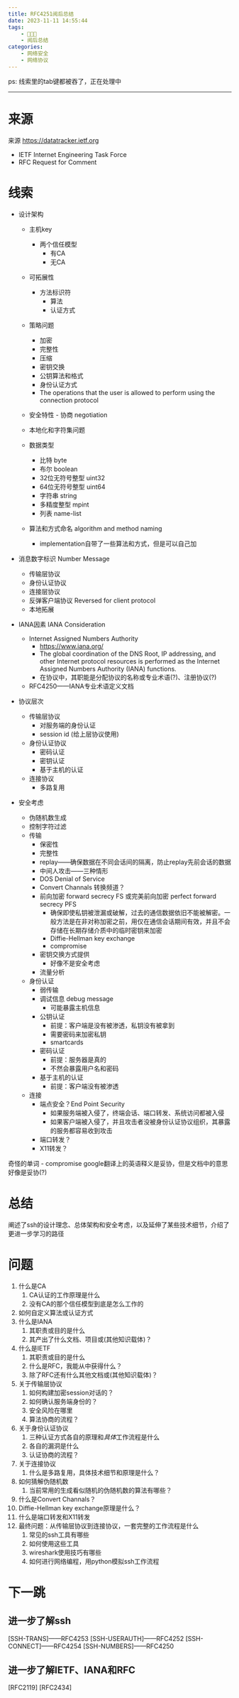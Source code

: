 ```yaml
---
title: RFC4251阅后总结
date: 2023-11-11 14:55:44
tags: 
    - 🌟🌟🌟
    - 阅后总结
categories:
    - 网络安全
    - 网络协议
---
```


ps: 线索里的tab键都被吞了，正在处理中

---

# 来源
来源 https://datatracker.ietf.org
- IETF Internet Engineering Task Force
- RFC Request for Comment
# 线索

<!--more-->

- 设计架构
	- 主机key
		- 两个信任模型
			- 有CA
			- 无CA
	- 可拓展性	
		- 方法标识符
			- 算法
			- 认证方式
	- 策略问题
		- 加密
		- 完整性
		- 压缩
		- 密钥交换
		- 公钥算法和格式
		- 身份认证方式
		- The operations that the user is allowed to perform using the
	      connection protocol
	- 安全特性
		  - 协商 negotiation
	- 本地化和字符集问题

  - 数据类型
	  - 比特 byte
	  - 布尔 boolean
	  - 32位无符号整型 uint32
	  - 64位无符号整型 uint64
	  - 字符串 string
	  - 多精度整型 mpint
      - 列表 name-list
	
  - 算法和方式命名 algorithm and method naming
	- implementation自带了一些算法和方式，但是可以自己加

- 消息数字标识 Number Message
	- 传输层协议
	- 身份认证协议
	- 连接层协议
	- 反弹客户端协议 Reversed for client protocol
	- 本地拓展

- IANA因素 IANA Consideration 
	- Internet Assigned Numbers Authority
		- https://www.iana.org/
		- The global coordination of the DNS Root, IP addressing, and other Internet protocol resources is performed as the Internet Assigned Numbers Authority (IANA) functions.
		- 在协议中，其职能是分配协议的名称或专业术语(?)、注册协议(?)
	- RFC4250——IANA专业术语定义文档

- 协议层次
	- 传输层协议
		- 对服务端的身份认证
		- session id (给上层协议使用)
	- 身份认证协议
		- 密码认证
		- 密钥认证
		- 基于主机的认证
	- 连接协议
		- 多路复用

- 安全考虑
	- 伪随机数生成
	- 控制字符过滤
	- 传输
		- 保密性
		- 完整性
		- replay——确保数据在不同会话间的隔离，防止replay先前会话的数据
		- 中间人攻击——三种情形
		- DOS Denial of Service
		- Convert Channals 转换频道？
		- 前向加密 forward secrecy FS  或完美前向加密 perfect forward secrecy PFS 
			- 确保即使私钥被泄漏或破解，过去的通信数据依旧不能被解密。一般方法是在非对称加密之前，用仅在通信会话期间有效，并且不会存储在长期存储介质中的临时密钥来加密
			- Diffie-Hellman key exchange
			- compromise
		- 密钥交换方式提供
			- 好像不是安全考虑
		- 流量分析
	- 身份认证
		- 弱传输
		- 调试信息 debug message
			- 可能暴露主机信息
		- 公钥认证
			- 前提：客户端是没有被渗透，私钥没有被拿到
			- 需要密码来加密私钥
			- smartcards
		- 密码认证
			- 前提：服务器是真的
			- 不然会暴露用户名和密码
		- 基于主机的认证
			- 前提：客户端没有被渗透
	- 连接
		- 端点安全？End Point Security
			- 如果服务端被入侵了，终端会话、端口转发、系统访问都被入侵
			- 如果客户端被入侵了，并且攻击者没被身份认证协议组织，其暴露的服务都容易收到攻击
		- 端口转发？
		- X11转发？

奇怪的单词
	- compromise google翻译上的英语释义是妥协，但是文档中的意思好像是妥协(?)
# 总结
阐述了ssh的设计理念、总体架构和安全考虑，以及延伸了某些技术细节，介绍了更进一步学习的路径
# 问题
1. 什么是CA
	1. CA认证的工作原理是什么
	2. 没有CA的那个信任模型到底是怎么工作的
2. 如何自定义算法或认证方式
3. 什么是IANA
	1. 其职责或目的是什么
	2. 其产出了什么文档、项目或(其他知识载体)？
4. 什么是IETF
	1. 其职责或目的是什么
	2. 什么是RFC，我能从中获得什么？
	3. 除了RFC还有什么其他文档或(其他知识载体)？
5. 关于传输层协议
	1. 如何构建加密session对话的？
	2. 如何确认服务端身份的？
	3. 安全风险在哪里
	4. 算法协商的流程？
6. 关于身份认证协议
	1. 三种认证方式各自的原理和*具体*工作流程是什么
	2. 各自的漏洞是什么
	3. 认证协商的流程？
7. 关于连接协议
	1. 什么是多路复用，具体技术细节和原理是什么？
8. 如何猜解伪随机数
	1. 当前常用的生成看似随机的伪随机数的算法有哪些？
9. 什么是Convert Channals？
10. Diffie-Hellman key exchange原理是什么？
11. 什么是端口转发和X11转发
12. 最终问题：从传输层协议到连接协议，一套完整的工作流程是什么
	1. 常见的ssh工具有哪些
	2. 如何使用这些工具
	3. wireshark使用技巧有哪些
	4. 如何进行网络编程，用python模拟ssh工作流程
# 下一跳
## 进一步了解ssh
[SSH-TRANS]——RFC4253
[SSH-USERAUTH]——RFC4252
[SSH-CONNECT]——RFC4254
[SSH-NUMBERS]——RFC4250
## 进一步了解IETF、IANA和RFC
[RFC2119]
[RFC2434]